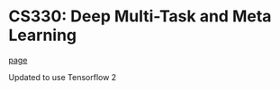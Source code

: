 # CS330: Deep Multi-Task and Meta Learning
[page](https://cs330.stanford.edu/)

Updated to use Tensorflow 2

